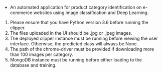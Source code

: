- An automated application for product category identification on e-commerce websites using image classification and Deep Learning.

1. Please ensure that you have Python version 3.6 before running the clipper.
2. The files uploaded in the UI should be .jpg or .jpeg images.
3. The deployed clipper instance must be running before viewing the user interface. Otherwise, the predicted class will always be None.
4. The path of the chrome-driver must be provided if downloading more than 100 images per category.
5. MongoDB instance must be running before either loading to the database and training.


